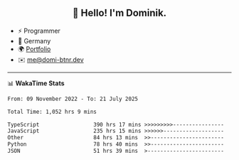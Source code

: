 <h2 align="center">👋 Hello! I'm Dominik.</h2>

- ⚡ Programmer
- 📍 Germany
- 🌍 [Portfolio](https://domi-btnr.dev)
- ✉️ [me@domi-btnr.dev](mailto://me@domi-btnr.dev)

---
📊 **WakaTime Stats**
<!--START_SECTION:waka-->

```txt
From: 09 November 2022 - To: 21 July 2025

Total Time: 1,052 hrs 9 mins

TypeScript                 390 hrs 17 mins >>>>>>>>>----------------   37.10 %
JavaScript                 235 hrs 15 mins >>>>>>-------------------   22.36 %
Other                      84 hrs 13 mins  >>-----------------------   08.00 %
Python                     78 hrs 40 mins  >>-----------------------   07.48 %
JSON                       51 hrs 39 mins  >------------------------   04.91 %
```

<!--END_SECTION:waka-->

